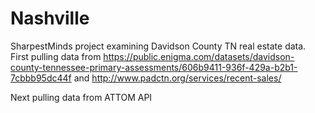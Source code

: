 # Nashville
SharpestMinds project examining Davidson County TN real estate data.
First pulling data from https://public.enigma.com/datasets/davidson-county-tennessee-primary-assessments/606b9411-936f-429a-b2b1-7cbbb95dc44f
and http://www.padctn.org/services/recent-sales/

Next pulling data from ATTOM API
